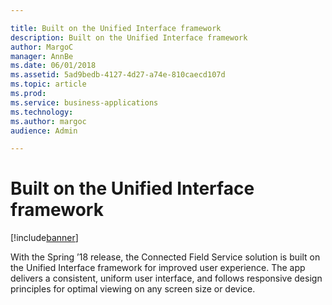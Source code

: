 ```yaml
---

title: Built on the Unified Interface framework
description: Built on the Unified Interface framework
author: MargoC
manager: AnnBe
ms.date: 06/01/2018
ms.assetid: 5ad9bedb-4127-4d27-a74e-810caecd107d
ms.topic: article
ms.prod: 
ms.service: business-applications
ms.technology: 
ms.author: margoc
audience: Admin

---
```

#  Built on the Unified Interface framework




[!include[banner](../../includes/banner.md)]

With the Spring ’18 release, the Connected Field Service solution is built on
the Unified Interface framework for improved user experience. The app delivers a
consistent, uniform user interface, and follows responsive design principles for
optimal viewing on any screen size or device.
